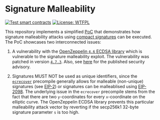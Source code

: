 # Signature Malleability

[![Test smart contracts](https://github.com/pcaversaccio/malleable-signatures/actions/workflows/test.yml/badge.svg)](https://github.com/pcaversaccio/malleable-signatures/actions/workflows/test.yml)
[![License: WTFPL](https://img.shields.io/badge/License-WTFPL-blue.svg)](http://www.wtfpl.net/about)

This repository implements a simplified [PoC](./test/SignatureMalleability.t.sol) that demonstrates how signature malleability attacks using [compact signatures](https://eips.ethereum.org/EIPS/eip-2098) can be executed. The PoC showcases two interconnected issues:

1. A vulnerability with the [OpenZeppelin `4.6` ECDSA library](https://github.com/OpenZeppelin/openzeppelin-contracts/blob/release-v4.6/contracts/utils/cryptography/ECDSA.sol) which is vulnerable to the signature malleability exploit. The vulnerability was patched in version [`4.7.3`](https://github.com/OpenZeppelin/openzeppelin-contracts/releases/tag/v4.7.3). Also, see [here](https://github.com/OpenZeppelin/openzeppelin-contracts/security/advisories/GHSA-4h98-2769-gh6h) for the published security advisory.

2. Signatures MUST NOT be used as unique identifiers, since the [`ecrecover`](https://www.evm.codes/precompiled#0x01?fork=shanghai) precompile generally allows for malleable (non-unique) signatures (see [EIP-2](https://eips.ethereum.org/EIPS/eip-2)) or signatures can be malleablised using [EIP-2098](https://eips.ethereum.org/EIPS/eip-2098). The underlying issue in the `ecrecover` precompile stems from the fact that there are two `y`-coordinates for every `x`-coordinate on the elliptic curve. The OpenZeppelin ECDSA library prevents this particular malleability attack vector by reverting if the secp256k1 32-byte signature parameter `s` is too high.
